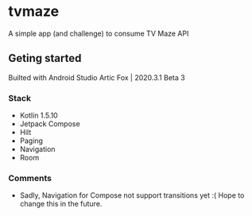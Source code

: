 # tvmaze
A simple app (and challenge) to consume TV Maze API

## Geting started
Builted with Android Studio Artic Fox | 2020.3.1 Beta 3

### Stack
  * Kotlin 1.5.10
  * Jetpack Compose
  * Hilt
  * Paging
  * Navigation
  * Room

### Comments
  * Sadly, Navigation for Compose not support transitions yet :( Hope to change this in the future.
